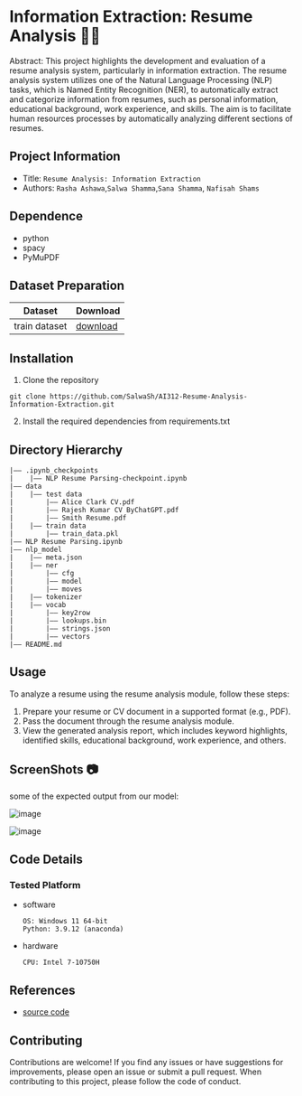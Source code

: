 Information Extraction: Resume Analysis 📑💼
===
Abstract: This project highlights the development and evaluation of a resume analysis system, particularly in information extraction. The resume analysis system utilizes one of the Natural Language Processing (NLP) tasks, which is Named Entity Recognition (NER), to automatically extract and categorize information from resumes, such as personal information, educational background, work experience, and skills. The aim is to facilitate human resources processes by automatically analyzing different sections of resumes. 

## Project Information
- Title:  `Resume Analysis: Information Extraction `
- Authors:  `Rasha Ashawa`,`Salwa Shamma`,`Sana Shamma`, `Nafisah Shams`

## Dependence
- python
- spacy
- PyMuPDF

## Dataset Preparation
| Dataset | Download |
| ---     | ---   |
| train dataset | [download](https://github.com/laxmimerit/CV-Parsing-using-Spacy-3) |

## Installation
1. Clone the repository
```
git clone https://github.com/SalwaSh/AI312-Resume-Analysis-Information-Extraction.git
```
2. Install the required dependencies from requirements.txt

## Directory Hierarchy
```
|—— .ipynb_checkpoints
|    |—— NLP Resume Parsing-checkpoint.ipynb
|—— data
|    |—— test data
|        |—— Alice Clark CV.pdf
|        |—— Rajesh Kumar CV ByChatGPT.pdf
|        |—— Smith Resume.pdf
|    |—— train data
|        |—— train_data.pkl
|—— NLP Resume Parsing.ipynb
|—— nlp_model
|    |—— meta.json
|    |—— ner
|        |—— cfg
|        |—— model
|        |—— moves
|    |—— tokenizer
|    |—— vocab
|        |—— key2row
|        |—— lookups.bin
|        |—— strings.json
|        |—— vectors
|—— README.md
```

## Usage

To analyze a resume using the resume analysis module, follow these steps:

1. Prepare your resume or CV document in a supported format (e.g., PDF).
2. Pass the document through the resume analysis module.
3. View the generated analysis report, which includes keyword highlights, identified skills, educational background, work experience, and others.

## ScreenShots 📷

some of the expected output from our model:

![image](https://github.com/SalwaSh/AI312-Resume-Analysis-Information-Extraction/assets/97047182/87cc7ead-8f1d-4d26-8c3a-6b08e85e70dd)

![image](https://github.com/SalwaSh/AI312-Resume-Analysis-Information-Extraction/assets/97047182/f6e46afc-9f04-49a9-baa0-7da277749f6b)


## Code Details
### Tested Platform
- software
  ```
  OS: Windows 11 64-bit 
  Python: 3.9.12 (anaconda)
  ```
- hardware
  ```
  CPU: Intel 7-10750H
  ```

## References
- [source code](https://github.com/laxmimerit/CV-Parsing-using-Spacy-3)

## Contributing
Contributions are welcome! If you find any issues or have suggestions for improvements, please open an issue or submit a pull request. When contributing to this project, please follow the code of conduct.


